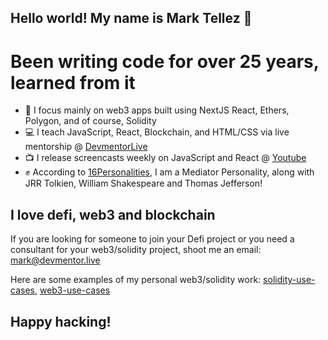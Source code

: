 ## Hello world! My name is Mark Tellez 👋

# Been writing code for over 25 years, learned from it

- :tada: I focus mainly on web3 apps built using NextJS React, Ethers, Polygon, and of course, Solidity
- :computer: I teach JavaScript, React, Blockchain, and HTML/CSS via live mentorship @ [DevmentorLive]
- :tv: I release screencasts weekly on JavaScript and React @ [Youtube]
- :fist: According to [16Personalities], I am a Mediator Personality, along with JRR Tolkien, William Shakespeare and Thomas Jefferson!

## I love defi, web3 and blockchain

If you are looking for someone to join your Defi project or you need a consultant for your web3/solidity project, shoot me an email: mark@devmentor.live

Here are some examples of my personal web3/solidity work: [solidity-use-cases], [web3-use-cases]

## Happy hacking!

[devmentorlive]: https://devmentor.live/?utm_source=github&utm_medium=readme&utm_campaign=about%20me
[youtube]: https://youtube.com/c/devmentorlive?utm_source=github&utm_medium=readme&utm_campaign=about%20me
[16personalities]: https://www.16personalities.com/profiles/3cb740f62f842
[solidity-use-cases]: https://github.com/marktellez/solidity-use-cases
[web3-use-cases]: https://github.com/marktellez/web3-use-cases
